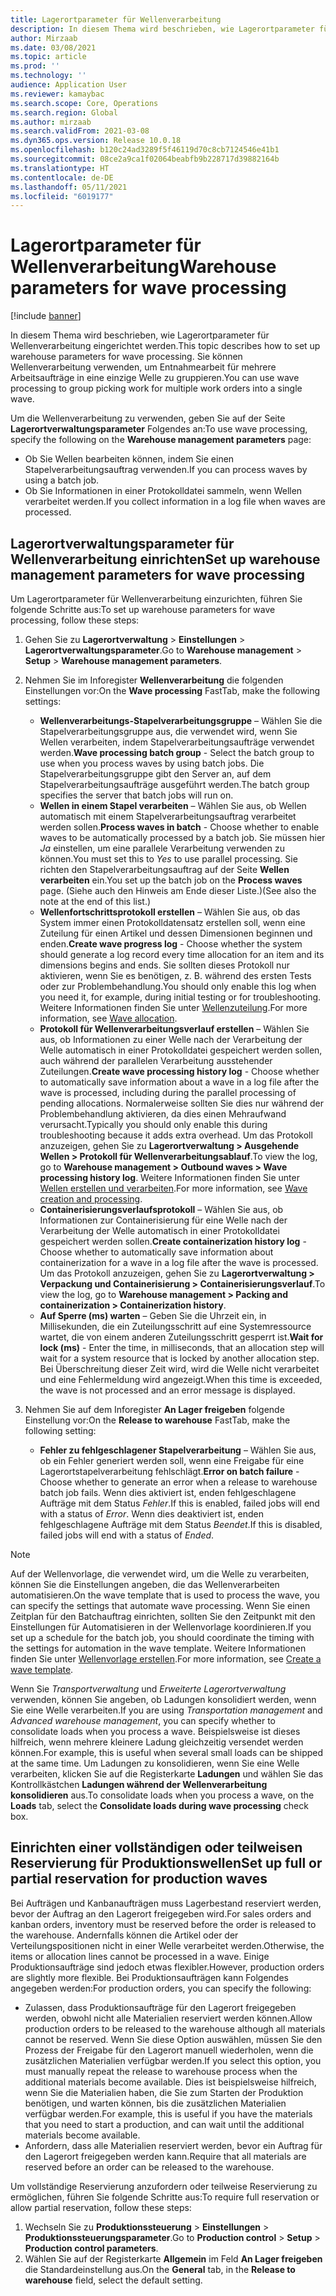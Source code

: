 ```yaml
---
title: Lagerortparameter für Wellenverarbeitung
description: In diesem Thema wird beschrieben, wie Lagerortparameter für Wellenverarbeitung eingerichtet werden. Sie können Wellenverarbeitung verwenden, um Entnahmearbeit für mehrere Arbeitsaufträge in eine einzige Welle zu gruppieren.
author: Mirzaab
ms.date: 03/08/2021
ms.topic: article
ms.prod: ''
ms.technology: ''
audience: Application User
ms.reviewer: kamaybac
ms.search.scope: Core, Operations
ms.search.region: Global
ms.author: mirzaab
ms.search.validFrom: 2021-03-08
ms.dyn365.ops.version: Release 10.0.18
ms.openlocfilehash: b120c24ad3289f5f46119d70c8cb7124546e41b1
ms.sourcegitcommit: 08ce2a9ca1f02064beabfb9b228717d39882164b
ms.translationtype: HT
ms.contentlocale: de-DE
ms.lasthandoff: 05/11/2021
ms.locfileid: "6019177"
---
```

# <a name="warehouse-parameters-for-wave-processing"></a><span data-ttu-id="2170c-104">Lagerortparameter für Wellenverarbeitung</span><span class="sxs-lookup"><span data-stu-id="2170c-104">Warehouse parameters for wave processing</span></span>

[!include [banner](../includes/banner.md)]

<span data-ttu-id="2170c-105">In diesem Thema wird beschrieben, wie Lagerortparameter für Wellenverarbeitung eingerichtet werden.</span><span class="sxs-lookup"><span data-stu-id="2170c-105">This topic describes how to set up warehouse parameters for wave processing.</span></span> <span data-ttu-id="2170c-106">Sie können Wellenverarbeitung verwenden, um Entnahmearbeit für mehrere Arbeitsaufträge in eine einzige Welle zu gruppieren.</span><span class="sxs-lookup"><span data-stu-id="2170c-106">You can use wave processing to group picking work for multiple work orders into a single wave.</span></span>

<span data-ttu-id="2170c-107">Um die Wellenverarbeitung zu verwenden, geben Sie auf der Seite **Lagerortverwaltungsparameter** Folgendes an:</span><span class="sxs-lookup"><span data-stu-id="2170c-107">To use wave processing, specify the following on the **Warehouse management parameters** page:</span></span>

- <span data-ttu-id="2170c-108">Ob Sie Wellen bearbeiten können, indem Sie einen Stapelverarbeitungsauftrag verwenden.</span><span class="sxs-lookup"><span data-stu-id="2170c-108">If you can process waves by using a batch job.</span></span>
- <span data-ttu-id="2170c-109">Ob Sie Informationen in einer Protokolldatei sammeln, wenn Wellen verarbeitet werden.</span><span class="sxs-lookup"><span data-stu-id="2170c-109">If you collect information in a log file when waves are processed.</span></span>

## <a name="set-up-warehouse-management-parameters-for-wave-processing"></a><span data-ttu-id="2170c-110">Lagerortverwaltungsparameter für Wellenverarbeitung einrichten</span><span class="sxs-lookup"><span data-stu-id="2170c-110">Set up warehouse management parameters for wave processing</span></span>

<span data-ttu-id="2170c-111">Um Lagerortparameter für Wellenverarbeitung einzurichten, führen Sie folgende Schritte aus:</span><span class="sxs-lookup"><span data-stu-id="2170c-111">To set up warehouse parameters for wave processing, follow these steps:</span></span>

1. <span data-ttu-id="2170c-112">Gehen Sie zu **Lagerortverwaltung** \> **Einstellungen** \> **Lagerortverwaltungsparameter**.</span><span class="sxs-lookup"><span data-stu-id="2170c-112">Go to **Warehouse management** \> **Setup** \> **Warehouse management parameters**.</span></span>

1. <span data-ttu-id="2170c-113">Nehmen Sie im Inforegister **Wellenverarbeitung** die folgenden Einstellungen vor:</span><span class="sxs-lookup"><span data-stu-id="2170c-113">On the **Wave processing** FastTab, make the following settings:</span></span>

    - <span data-ttu-id="2170c-114">**Wellenverarbeitungs-Stapelverarbeitungsgruppe** – Wählen Sie die Stapelverarbeitungsgruppe aus, die verwendet wird, wenn Sie Wellen verarbeiten, indem Stapelverarbeitungsaufträge verwendet werden.</span><span class="sxs-lookup"><span data-stu-id="2170c-114">**Wave processing batch group** - Select the batch group to use when you process waves by using batch jobs.</span></span> <span data-ttu-id="2170c-115">Die Stapelverarbeitungsgruppe gibt den Server an, auf dem Stapelverarbeitungsaufträge ausgeführt werden.</span><span class="sxs-lookup"><span data-stu-id="2170c-115">The batch group specifies the server that batch jobs will run on.</span></span>
    - <span data-ttu-id="2170c-116">**Wellen in einem Stapel verarbeiten** – Wählen Sie aus, ob Wellen automatisch mit einem Stapelverarbeitungsauftrag verarbeitet werden sollen.</span><span class="sxs-lookup"><span data-stu-id="2170c-116">**Process waves in batch** - Choose whether to enable waves to be automatically processed by a batch job.</span></span> <span data-ttu-id="2170c-117">Sie müssen hier *Ja* einstellen, um eine parallele Verarbeitung verwenden zu können.</span><span class="sxs-lookup"><span data-stu-id="2170c-117">You must set this to *Yes* to use parallel processing.</span></span> <span data-ttu-id="2170c-118">Sie richten den Stapelverarbeitungsauftrag auf der Seite **Wellen verarbeiten** ein.</span><span class="sxs-lookup"><span data-stu-id="2170c-118">You set up the batch job on the **Process waves** page.</span></span> <span data-ttu-id="2170c-119">(Siehe auch den Hinweis am Ende dieser Liste.)</span><span class="sxs-lookup"><span data-stu-id="2170c-119">(See also the note at the end of this list.)</span></span>
    - <span data-ttu-id="2170c-120">**Wellenfortschrittsprotokoll erstellen** – Wählen Sie aus, ob das System immer einen Protokolldatensatz erstellen soll, wenn eine Zuteilung für einen Artikel und dessen Dimensionen beginnen und enden.</span><span class="sxs-lookup"><span data-stu-id="2170c-120">**Create wave progress log** - Choose whether the system should generate a log record every time allocation for an item and its dimensions begins and ends.</span></span> <span data-ttu-id="2170c-121">Sie sollten dieses Protokoll nur aktivieren, wenn Sie es benötigen, z. B. während des ersten Tests oder zur Problembehandlung.</span><span class="sxs-lookup"><span data-stu-id="2170c-121">You should only enable this log when you need it, for example, during initial testing or for troubleshooting.</span></span> <span data-ttu-id="2170c-122">Weitere Informationen finden Sie unter [Wellenzuteilung](wave-allocation-method.md).</span><span class="sxs-lookup"><span data-stu-id="2170c-122">For more information, see [Wave allocation](wave-allocation-method.md).</span></span>
    - <span data-ttu-id="2170c-123">**Protokoll für Wellenverarbeitungsverlauf erstellen** – Wählen Sie aus, ob Informationen zu einer Welle nach der Verarbeitung der Welle automatisch in einer Protokolldatei gespeichert werden sollen, auch während der parallelen Verarbeitung ausstehender Zuteilungen.</span><span class="sxs-lookup"><span data-stu-id="2170c-123">**Create wave processing history log** - Choose whether to automatically save information about a wave in a log file after the wave is processed, including during the parallel processing of pending allocations.</span></span> <span data-ttu-id="2170c-124">Normalerweise sollten Sie dies nur während der Problembehandlung aktivieren, da dies einen Mehraufwand verursacht.</span><span class="sxs-lookup"><span data-stu-id="2170c-124">Typically you should only enable this during troubleshooting because it adds extra overhead.</span></span> <span data-ttu-id="2170c-125">Um das Protokoll anzuzeigen, gehen Sie zu **Lagerortverwaltung \> Ausgehende Wellen \> Protokoll für Wellenverarbeitungsablauf**.</span><span class="sxs-lookup"><span data-stu-id="2170c-125">To view the log, go to **Warehouse management \> Outbound waves \> Wave processing history log**.</span></span> <span data-ttu-id="2170c-126">Weitere Informationen finden Sie unter [Wellen erstellen und verarbeiten](wave-processing.md).</span><span class="sxs-lookup"><span data-stu-id="2170c-126">For more information, see [Wave creation and processing](wave-processing.md).</span></span>
    - <span data-ttu-id="2170c-127">**Containerisierungsverlaufsprotokoll** – Wählen Sie aus, ob Informationen zur Containerisierung für eine Welle nach der Verarbeitung der Welle automatisch in einer Protokolldatei gespeichert werden sollen.</span><span class="sxs-lookup"><span data-stu-id="2170c-127">**Create containerization history log** - Choose whether to automatically save information about containerization for a wave in a log file after the wave is processed.</span></span> <span data-ttu-id="2170c-128">Um das Protokoll anzuzeigen, gehen Sie zu **Lagerortverwaltung \> Verpackung und Containerisierung \> Containerisierungsverlauf**.</span><span class="sxs-lookup"><span data-stu-id="2170c-128">To view the log, go to **Warehouse management \> Packing and containerization \> Containerization history**.</span></span>
    - <span data-ttu-id="2170c-129">**Auf Sperre (ms) warten** – Geben Sie die Uhrzeit ein, in Millisekunden, die ein Zuteilungsschritt auf eine Systemressource wartet, die von einem anderen Zuteilungsschritt gesperrt ist.</span><span class="sxs-lookup"><span data-stu-id="2170c-129">**Wait for lock (ms)** - Enter the time, in milliseconds, that an allocation step will wait for a system resource that is locked by another allocation step.</span></span> <span data-ttu-id="2170c-130">Bei Überschreitung dieser Zeit wird, wird die Welle nicht verarbeitet und eine Fehlermeldung wird angezeigt.</span><span class="sxs-lookup"><span data-stu-id="2170c-130">When this time is exceeded, the wave is not processed and an error message is displayed.</span></span>

1. <span data-ttu-id="2170c-131">Nehmen Sie auf dem Inforegister **An Lager freigeben** folgende Einstellung vor:</span><span class="sxs-lookup"><span data-stu-id="2170c-131">On the **Release to warehouse** FastTab, make the following setting:</span></span>

    - <span data-ttu-id="2170c-132">**Fehler zu fehlgeschlagener Stapelverarbeitung** – Wählen Sie aus, ob ein Fehler generiert werden soll, wenn eine Freigabe für eine Lagerortstapelverarbeitung fehlschlägt.</span><span class="sxs-lookup"><span data-stu-id="2170c-132">**Error on batch failure** - Choose whether to generate an error when a release to warehouse batch job fails.</span></span> <span data-ttu-id="2170c-133">Wenn dies aktiviert ist, enden fehlgeschlagene Aufträge mit dem Status *Fehler*.</span><span class="sxs-lookup"><span data-stu-id="2170c-133">If this is enabled, failed jobs will end with a status of *Error*.</span></span> <span data-ttu-id="2170c-134">Wenn dies deaktiviert ist, enden fehlgeschlagene Aufträge mit dem Status *Beendet*.</span><span class="sxs-lookup"><span data-stu-id="2170c-134">If this is disabled, failed jobs will end with a status of *Ended*.</span></span>

> [!NOTE]
> <span data-ttu-id="2170c-135">Auf der Wellenvorlage, die verwendet wird, um die Welle zu verarbeiten, können Sie die Einstellungen angeben, die das Wellenverarbeiten automatisieren.</span><span class="sxs-lookup"><span data-stu-id="2170c-135">On the wave template that is used to process the wave, you can specify the settings that automate wave processing.</span></span> <span data-ttu-id="2170c-136">Wenn Sie einen Zeitplan für den Batchauftrag einrichten, sollten Sie den Zeitpunkt mit den Einstellungen für Automatisieren in der Wellenvorlage koordinieren.</span><span class="sxs-lookup"><span data-stu-id="2170c-136">If you set up a schedule for the batch job, you should coordinate the timing with the settings for automation in the wave template.</span></span> <span data-ttu-id="2170c-137">Weitere Informationen finden Sie unter [Wellenvorlage erstellen](wave-templates.md).</span><span class="sxs-lookup"><span data-stu-id="2170c-137">For more information, see [Create a wave template](wave-templates.md).</span></span>
>
> <span data-ttu-id="2170c-138">Wenn Sie *Transportverwaltung* und *Erweiterte Lagerortverwaltung* verwenden, können Sie angeben, ob Ladungen konsolidiert werden, wenn Sie eine Welle verarbeiten.</span><span class="sxs-lookup"><span data-stu-id="2170c-138">If you are using *Transportation management* and *Advanced warehouse management*, you can specify whether to consolidate loads when you process a wave.</span></span> <span data-ttu-id="2170c-139">Beispielsweise ist dieses hilfreich, wenn mehrere kleinere Ladung gleichzeitig versendet werden können.</span><span class="sxs-lookup"><span data-stu-id="2170c-139">For example, this is useful when several small loads can be shipped at the same time.</span></span> <span data-ttu-id="2170c-140">Um Ladungen zu konsolidieren, wenn Sie eine Welle verarbeiten, klicken Sie auf die Registerkarte **Ladungen** und wählen Sie das Kontrollkästchen **Ladungen während der Wellenverarbeitung konsolidieren** aus.</span><span class="sxs-lookup"><span data-stu-id="2170c-140">To consolidate loads when you process a wave, on the **Loads** tab, select the **Consolidate loads during wave processing** check box.</span></span></P>

## <a name="set-up-full-or-partial-reservation-for-production-waves"></a><span data-ttu-id="2170c-141">Einrichten einer vollständigen oder teilweisen Reservierung für Produktionswellen</span><span class="sxs-lookup"><span data-stu-id="2170c-141">Set up full or partial reservation for production waves</span></span>

<span data-ttu-id="2170c-142">Bei Aufträgen und Kanbanaufträgen muss Lagerbestand reserviert werden, bevor der Auftrag an den Lagerort freigegeben wird.</span><span class="sxs-lookup"><span data-stu-id="2170c-142">For sales orders and kanban orders, inventory must be reserved before the order is released to the warehouse.</span></span> <span data-ttu-id="2170c-143">Andernfalls können die Artikel oder der Verteilungspositionen nicht in einer Welle verarbeitet werden.</span><span class="sxs-lookup"><span data-stu-id="2170c-143">Otherwise, the items or allocation lines cannot be processed in a wave.</span></span> <span data-ttu-id="2170c-144">Einige Produktionsaufträge sind jedoch etwas flexibler.</span><span class="sxs-lookup"><span data-stu-id="2170c-144">However, production orders are slightly more flexible.</span></span> <span data-ttu-id="2170c-145">Bei Produktionsaufträgen kann Folgendes angegeben werden:</span><span class="sxs-lookup"><span data-stu-id="2170c-145">For production orders, you can specify the following:</span></span>

- <span data-ttu-id="2170c-146">Zulassen, dass Produktionsaufträge für den Lagerort freigegeben werden, obwohl nicht alle Materialien reserviert werden können.</span><span class="sxs-lookup"><span data-stu-id="2170c-146">Allow production orders to be released to the warehouse although all materials cannot be reserved.</span></span> <span data-ttu-id="2170c-147">Wenn Sie diese Option auswählen, müssen Sie den Prozess der Freigabe für den Lagerort manuell wiederholen, wenn die zusätzlichen Materialien verfügbar werden.</span><span class="sxs-lookup"><span data-stu-id="2170c-147">If you select this option, you must manually repeat the release to warehouse process when the additional materials become available.</span></span> <span data-ttu-id="2170c-148">Dies ist beispielsweise hilfreich, wenn Sie die Materialien haben, die Sie zum Starten der Produktion benötigen, und warten können, bis die zusätzlichen Materialien verfügbar werden.</span><span class="sxs-lookup"><span data-stu-id="2170c-148">For example, this is useful if you have the materials that you need to start a production, and can wait until the additional materials become available.</span></span>
- <span data-ttu-id="2170c-149">Anfordern, dass alle Materialien reserviert werden, bevor ein Auftrag für den Lagerort freigegeben werden kann.</span><span class="sxs-lookup"><span data-stu-id="2170c-149">Require that all materials are reserved before an order can be released to the warehouse.</span></span>

<span data-ttu-id="2170c-150">Um vollständige Reservierung anzufordern oder teilweise Reservierung zu ermöglichen, führen Sie folgende Schritte aus:</span><span class="sxs-lookup"><span data-stu-id="2170c-150">To require full reservation or allow partial reservation, follow these steps:</span></span>

1. <span data-ttu-id="2170c-151">Wechseln Sie zu **Produktionssteuerung** \> **Einstellungen** \> **Produktionssteuerungsparameter**.</span><span class="sxs-lookup"><span data-stu-id="2170c-151">Go to **Production control** \> **Setup** \> **Production control parameters**.</span></span>
1. <span data-ttu-id="2170c-152">Wählen Sie auf der Registerkarte **Allgemein** im Feld **An Lager freigeben** die Standardeinstellung aus.</span><span class="sxs-lookup"><span data-stu-id="2170c-152">On the **General** tab, in the **Release to warehouse** field, select the default setting.</span></span>

